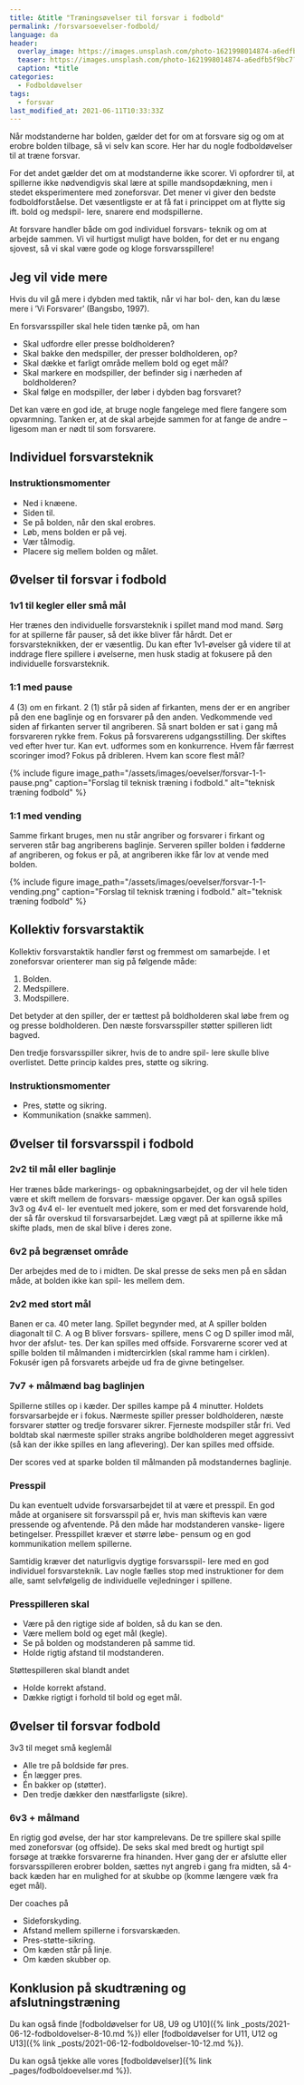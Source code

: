 ```yaml
---
title: &title "Træningsøvelser til forsvar i fodbold"
permalink: /forsvarsoevelser-fodbold/
language: da
header:
  overlay_image: https://images.unsplash.com/photo-1621998014874-a6edfb5f9bc7?ixid=MnwxMjA3fDB8MHxwaG90by1wYWdlfHx8fGVufDB8fHx8&ixlib=rb-1.2.1&auto=format&fit=crop&h=600&w=1200&q=10
  teaser: https://images.unsplash.com/photo-1621998014874-a6edfb5f9bc7?ixid=MnwxMjA3fDB8MHxwaG90by1wYWdlfHx8fGVufDB8fHx8&ixlib=rb-1.2.1&auto=format&fit=crop&h=300&w=400&q=10
  caption: *title
categories:
  - Fodboldøvelser
tags:
  - forsvar
last_modified_at: 2021-06-11T10:33:33Z
---
```


Når modstanderne har bolden, gælder det for om at forsvare sig og om at erobre bolden tilbage, så vi selv kan score. Her har du nogle fodboldøvelser til at træne forsvar.

For det andet gælder det om at modstanderne ikke
scorer. Vi opfordrer til, at spillerne ikke nødvendigvis
skal lære at spille mandsopdækning, men i stedet
eksperimentere med zoneforsvar. Det mener vi giver
den bedste fodboldforståelse. Det væsentligste er at
få fat i princippet om at flytte sig ift. bold og medspil-
lere, snarere end modspillerne.

At forsvare handler både om god individuel forsvars-
teknik og om at arbejde sammen. Vi vil hurtigst
muligt have bolden, for det er nu engang sjovest, så
vi skal være gode og kloge forsvarsspillere!

## Jeg vil vide mere

Hvis du vil gå mere i dybden med taktik, når vi har bol-
den, kan du læse mere i ’Vi Forsvarer’ (Bangsbo, 1997).

En forsvarsspiller skal hele tiden tænke på, om han

- Skal udfordre eller presse boldholderen?
- Skal bakke den medspiller, der presser boldholderen, op?
- Skal dække et farligt område mellem bold og eget
mål?
- Skal markere en modspiller, der befinder sig i nærheden af boldholderen?
- Skal følge en modspiller, der løber i dybden bag
forsvaret?

Det kan være en god ide, at bruge nogle fangelege
med flere fangere som opvarmning. Tanken er, at de
skal arbejde sammen for at fange de andre – ligesom
man er nødt til som forsvarere.

## Individuel forsvarsteknik

### Instruktionsmomenter

- Ned i knæene.
- Siden til.
- Se på bolden, når den skal erobres.
- Løb, mens bolden er på vej.
- Vær tålmodig.
- Placere sig mellem bolden og målet.

## Øvelser til forsvar i fodbold

### 1v1 til kegler eller små mål

Her trænes den individuelle forsvarsteknik i spillet
mand mod mand. Sørg for at spillerne får pauser, så
det ikke bliver får hårdt. Det er forsvarsteknikken, der
er væsentlig. Du kan efter 1v1-øvelser gå videre til at
inddrage flere spillere i øvelserne, men husk stadig at
fokusere på den individuelle forsvarsteknik.

### 1:1 med pause

4 (3) om en firkant. 2 (1) står på siden af firkanten, mens der er en angriber på den ene baglinje og en forsvarer på den anden. Vedkommende ved siden af firkanten server til angriberen. Så snart bolden er sat i gang må forsvareren rykke frem.
Fokus på forsvarerens udgangsstilling. Der skiftes ved efter hver tur. Kan evt. udformes som en konkurrence. Hvem får færrest scoringer imod?
Fokus på dribleren. Hvem kan score flest mål?

{% include figure image_path="/assets/images/oevelser/forsvar-1-1-pause.png" caption="Forslag til teknisk træning i fodbold." alt="teknisk træning fodbold" %}

### 1:1 med vending

Samme firkant bruges, men nu står angriber og forsvarer i firkant og serveren står bag angriberens baglinje. Serveren spiller bolden i fødderne af angriberen, og fokus er på, at angriberen ikke får lov at vende med bolden.

{% include figure image_path="/assets/images/oevelser/forsvar-1-1-vending.png" caption="Forslag til teknisk træning i fodbold." alt="teknisk træning fodbold" %}

## Kollektiv forsvarstaktik

Kollektiv forsvarstaktik handler først og fremmest
om samarbejde. I et zoneforsvar orienterer man sig
på følgende måde:

1. Bolden.
2. Medspillere.
3. Modspillere.

Det betyder at den spiller, der er tættest på boldholderen skal løbe frem og og presse boldholderen. Den
næste forsvarsspiller støtter spilleren lidt bagved.

Den tredje forsvarsspiller sikrer, hvis de to andre spil-
lere skulle blive overlistet. Dette princip kaldes pres,
støtte og sikring.

### Instruktionsmomenter

- Pres, støtte og sikring.
- Kommunikation (snakke sammen).

## Øvelser til forsvarsspil i fodbold

### 2v2 til mål eller baglinje

Her trænes både markerings- og opbakningsarbejdet,
og der vil hele tiden være et skift mellem de forsvars-
mæssige opgaver. Der kan også spilles 3v3 og 4v4 el-
ler eventuelt med jokere, som er med det forsvarende
hold, der så får overskud til forsvarsarbejdet. Læg
vægt på at spillerne ikke må skifte plads, men de skal
blive i deres zone.

### 6v2 på begrænset område

Der arbejdes med de to i midten. De skal presse de
seks men på en sådan måde, at bolden ikke kan spil-
les mellem dem.

### 2v2 med stort mål

Banen er ca. 40 meter lang. Spillet begynder med, at
A spiller bolden diagonalt til C. A og B bliver forsvars-
spillere, mens C og D spiller imod mål, hvor der afslut-
tes. Der kan spilles med offside. Forsvarerne scorer
ved at spille bolden til målmanden i midtercirklen
(skal ramme ham i cirklen). Fokusér igen på forsvarets
arbejde ud fra de givne betingelser.

### 7v7 + målmænd bag baglinjen

Spillerne stilles op i kæder. Der spilles kampe på 4 minutter. Holdets forsvarsarbejde er i fokus. Nærmeste
spiller presser boldholderen, næste forsvarer støtter
og tredje forsvarer sikrer. Fjerneste modspiller står
fri. Ved boldtab skal nærmeste spiller straks angribe
boldholderen meget aggressivt (så kan der ikke spilles en lang aflevering). Der kan spilles med offside.

Der scores ved at sparke bolden til målmanden på
modstandernes baglinje.

### Presspil

Du kan eventuelt udvide forsvarsarbejdet til at være
et presspil. En god måde at organisere sit forsvarsspil på er, hvis man skiftevis kan være pressende og
afventende. På den måde har modstanderen vanske-
ligere betingelser. Presspillet kræver et større løbe-
pensum og en god kommunikation mellem spillerne.

Samtidig kræver det naturligvis dygtige forsvarsspil-
lere med en god individuel forsvarsteknik. Lav nogle
fælles stop med instruktioner for dem alle, samt
selvfølgelig de individuelle vejledninger i spillene.

### Presspilleren skal

- Være på den rigtige side af bolden, så du kan se
den.
- Være mellem bold og eget mål (kegle).
- Se på bolden og modstanderen på samme tid.
- Holde rigtig afstand til modstanderen.

Støttespilleren skal blandt andet

- Holde korrekt afstand.
- Dække rigtigt i forhold til bold og eget mål.

## Øvelser til forsvar fodbold

3v3 til meget små keglemål

- Alle tre på boldside før pres.
- Én lægger pres.
- Én bakker op (støtter).
- Den tredje dækker den næstfarligste (sikre).

### 6v3 + målmand

En rigtig god øvelse, der har stor kamprelevans. De
tre spillere skal spille med zoneforsvar (og offside).
De seks skal med bredt og hurtigt spil forsøge at
trække forsvarerne fra hinanden. Hver gang der er
afslutte eller forsvarsspilleren erobrer bolden, sættes
nyt angreb i gang fra midten, så 4-back kæden har en
mulighed for at skubbe op (komme længere væk fra
eget mål).

Der coaches på

- Sideforskyding.
- Afstand mellem spillerne i forsvarskæden.
- Pres-støtte-sikring.
- Om kæden står på linje.
- Om kæden skubber op.

## Konklusion på skudtræning og afslutningstræning

Du kan også finde [fodboldøvelser for U8, U9 og U10]({% link _posts/2021-06-12-fodboldovelser-8-10.md %}) eller [fodboldøvelser for U11, U12 og U13]({% link _posts/2021-06-12-fodboldovelser-10-12.md %}).

Du kan også tjekke alle vores [fodboldøvelser]({% link _pages/fodboldoevelser.md %}).
